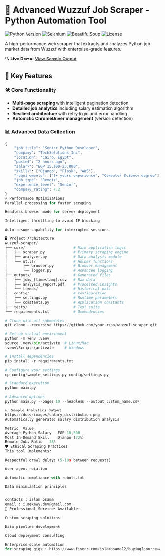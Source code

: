 # 🚀 Advanced Wuzzuf Job Scraper - Python Automation Tool

![Python Version](https://img.shields.io/badge/python-3.8+-blue.svg)
![Selenium](https://img.shields.io/badge/Selenium-4.0+-green.svg)
![BeautifulSoup](https://img.shields.io/badge/BeautifulSoup-4.0+-orange.svg)
![License](https://img.shields.io/badge/license-MIT-lightgrey.svg)

A high-performance web scraper that extracts and analyzes Python job market data from Wuzzuf with enterprise-grade features.

🔍 **Live Demo:** [View Sample Output](data/sample_output.csv)

## 🌟 Key Features

### 🛠 Core Functionality
- **Multi-page scraping** with intelligent pagination detection
- **Detailed job analytics** including salary estimation algorithm
- **Resilient architecture** with retry logic and error handling
- **Automatic ChromeDriver management** (version detection)

### 📊 Advanced Data Collection
```python
{
    "job_title": "Senior Python Developer",
    "company": "TechSolutions Inc",
    "location": "Cairo, Egypt",
    "posted": "2 hours ago",
    "salary": "EGP 15,000-25,000",
    "skills": ["Django", "Flask", "AWS"],
    "requirements": ["5+ years experience", "Computer Science degree"],
    "job_type": "Remote",
    "experience_level": "Senior",
    "company_rating": 4.2
}
⚡ Performance Optimizations
Parallel processing for faster scraping

Headless browser mode for server deployment

Intelligent throttling to avoid IP blocking

Auto-resume capability for interrupted sessions

🖥️ Project Architecture
wuzzuf-scraper/
├── core/                      # Main application logic
│   ├── scraper.py             # Primary scraping engine
│   ├── analyzer.py            # Data analysis module
│   └── utils/                 # Helper functions
│       ├── browser.py         # Browser management
│       └── logger.py          # Advanced logging
├── outputs/                   # Generated files
│   ├── jobs_[timestamp].csv   # Raw data
│   ├── analysis_report.pdf    # Processed insights
│   └── trends/                # Historical data
├── config/                    # Configuration
│   ├── settings.py            # Runtime parameters
│   └── constants.py           # Application constants
├── tests/                     # Test suite
└── requirements.txt           # Dependencies

# Clone with all submodules
git clone --recursive https://github.com/your-repo/wuzzuf-scraper.git

# Set up virtual environment
python -m venv .venv
source .venv/bin/activate  # Linux/Mac
.venv\Scripts\activate     # Windows

# Install dependencies
pip install -r requirements.txt

# Configure your settings
cp config/sample_settings.py config/settings.py

# Standard execution
python main.py

# Advanced options
python main.py --pages 10 --headless --output custom_name.csv

📈 Sample Analytics Output
https://docs/images/salary_distribution.png
Automatically generated salary distribution analysis

Metric	Value
Average Python Salary	EGP 18,500
Most In-Demand Skill	Django (72%)
Remote Jobs Ratio	38%
🛡️ Ethical Scraping Practices
This tool implements:

Respectful crawl delays (5-10s between requests)

User-agent rotation

Automatic compliance with robots.txt

Data minimization principles


contacts : islam osama
email : i.mekawy.dev@gmail.com 
💼 Professional Services Available:

Custom scraping solutions

Data pipeline development

Cloud deployment consulting

Enterprise-scale automation
for scraping gigs : https://www.fiverr.com/islamosama12/buying?source=avatar_menu_profile









